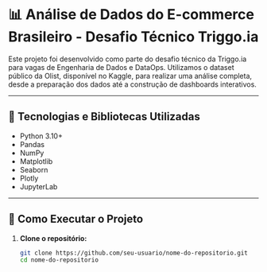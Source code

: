 # 📊 Análise de Dados do E-commerce Brasileiro - Desafio Técnico Triggo.ia

Este projeto foi desenvolvido como parte do desafio técnico da Triggo.ia para vagas de Engenharia de Dados e DataOps. Utilizamos o dataset público da Olist, disponível no Kaggle, para realizar uma análise completa, desde a preparação dos dados até a construção de dashboards interativos.

---

## 🧰 Tecnologias e Bibliotecas Utilizadas

- Python 3.10+
- Pandas
- NumPy
- Matplotlib
- Seaborn
- Plotly
- JupyterLab

---

## 🚀 Como Executar o Projeto

1. **Clone o repositório:**

   ```bash
   git clone https://github.com/seu-usuario/nome-do-repositorio.git
   cd nome-do-repositorio
